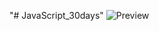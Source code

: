 ﻿"# JavaScript_30days" 
![Preview](https://raw.githubusercontent.com/Nesmark/JavaScript_30days/master/19day/screenshot.png)
